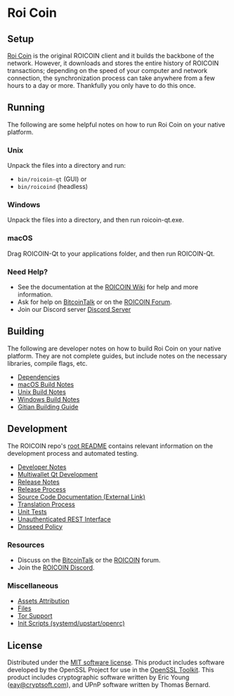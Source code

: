 Roi Coin
=============

Setup
---------------------
[Roi Coin](http://roicoin.org/wallet) is the original ROICOIN client and it builds the backbone of the network. However, it downloads and stores the entire history of ROICOIN transactions; depending on the speed of your computer and network connection, the synchronization process can take anywhere from a few hours to a day or more. Thankfully you only have to do this once.

Running
---------------------
The following are some helpful notes on how to run Roi Coin on your native platform.

### Unix

Unpack the files into a directory and run:

- `bin/roicoin-qt` (GUI) or
- `bin/roicoind` (headless)

### Windows

Unpack the files into a directory, and then run roicoin-qt.exe.

### macOS

Drag ROICOIN-Qt to your applications folder, and then run ROICOIN-Qt.

### Need Help?

* See the documentation at the [ROICOIN Wiki](https://github.com/ROIcoin/ROICOIN/wiki)
for help and more information.
* Ask for help on [BitcoinTalk](https://bitcointalk.org/index.php?topic=1262920.0) or on the [ROICOIN Forum](http://forum.roicoin.org/).
* Join our Discord server [Discord Server](https://discord.roicoin.org)

Building
---------------------
The following are developer notes on how to build Roi Coin on your native platform. They are not complete guides, but include notes on the necessary libraries, compile flags, etc.

- [Dependencies](dependencies.md)
- [macOS Build Notes](build-osx.md)
- [Unix Build Notes](build-unix.md)
- [Windows Build Notes](build-windows.md)
- [Gitian Building Guide](gitian-building.md)

Development
---------------------
The ROICOIN repo's [root README](/README.md) contains relevant information on the development process and automated testing.

- [Developer Notes](developer-notes.md)
- [Multiwallet Qt Development](multiwallet-qt.md)
- [Release Notes](release-notes.md)
- [Release Process](release-process.md)
- [Source Code Documentation (External Link)](https://www.fuzzbawls.pw/roicoin/doxygen/)
- [Translation Process](translation_process.md)
- [Unit Tests](unit-tests.md)
- [Unauthenticated REST Interface](REST-interface.md)
- [Dnsseed Policy](dnsseed-policy.md)

### Resources
* Discuss on the [BitcoinTalk](https://bitcointalk.org/) or the [ROICOIN](http://forum.roicoin.org/) forum.
* Join the [ROICOIN Discord](https://discord.roicoin.org).

### Miscellaneous
- [Assets Attribution](assets-attribution.md)
- [Files](files.md)
- [Tor Support](tor.md)
- [Init Scripts (systemd/upstart/openrc)](init.md)

License
---------------------
Distributed under the [MIT software license](/COPYING).
This product includes software developed by the OpenSSL Project for use in the [OpenSSL Toolkit](https://www.openssl.org/). This product includes
cryptographic software written by Eric Young ([eay@cryptsoft.com](mailto:eay@cryptsoft.com)), and UPnP software written by Thomas Bernard.

